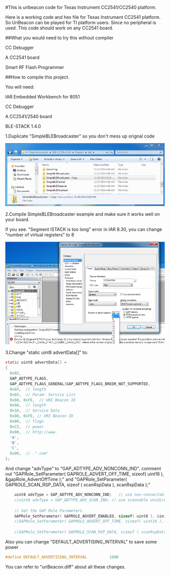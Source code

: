 #This is uribeacon code for Texas Instrument CC2541/CC2540 platform. 

Here is a working code and hex file for Texas Instrument CC2541 platform. 
So UriBeacon can be played for TI platform users. 
Since no peripheral is used. This code should work on any CC2541 board.

##What you would need to try this without compiler

CC Debugger

A CC2541 board

Smart RF Flash Programmer


##How to compile this project.

You will need:

IAR Embedded Workbench for 8051

CC Debugger

A CC2541/2540 board

BLE-STACK 1.4.0

1.Duplicate "SimpleBLEBroadcaster" so you don't mess up orignal code

![dup proj](01_duplicate_project.png)

2.Compile SimpleBLEBroadcaster example and make sure it works well on your board.

If you see. "Segment ISTACK is too long" error in IAR 8.30, you can change "number of virtual registers" to 8

![reg](02_compile_ERR_8_30.png)

3.Change "static uint8 advertData[]" to:
```c
static uint8 advertData[] = 
{ 
  0x02,
  GAP_ADTYPE_FLAGS,
  GAP_ADTYPE_FLAGS_GENERAL|GAP_ADTYPE_FLAGS_BREDR_NOT_SUPPORTED,
  0x03,  // length
  0x03,  // Param: Service List
  0xD8, 0xFE,  // URI Beacon ID
  0x0A,  // length
  0x16,  // Service Data
  0xD8, 0xFE, // URI Beacon ID
  0x00,  // flags
  0xC5,  // power
  0x00,  // http://www.
  'A',
  'B',
  'C',
  0x00,  // .".com"
};
```
And change "advType" to "GAP_ADTYPE_ADV_NONCONN_IND", comment out "GAPRole_SetParameter( GAPROLE_ADVERT_OFF_TIME, sizeof( uint16 ), &gapRole_AdvertOffTime );" and "GAPRole_SetParameter( GAPROLE_SCAN_RSP_DATA, sizeof ( scanRspData ), scanRspData );"
```c
    uint8 advType = GAP_ADTYPE_ADV_NONCONN_IND;   // use non-connectable advertisements
    //uint8 advType = GAP_ADTYPE_ADV_SCAN_IND; // use scannable unidirected advertisements

    // Set the GAP Role Parameters
    GAPRole_SetParameter( GAPROLE_ADVERT_ENABLED, sizeof( uint8 ), &initial_advertising_enable );
    //GAPRole_SetParameter( GAPROLE_ADVERT_OFF_TIME, sizeof( uint16 ), &gapRole_AdvertOffTime );
    
    //GAPRole_SetParameter( GAPROLE_SCAN_RSP_DATA, sizeof ( scanRspData ), scanRspData );
```
Also you can change "DEFAULT_ADVERTISING_INTERVAL" to save some power
```c
#define DEFAULT_ADVERTISING_INTERVAL          1600
```

You can refer to "uriBeacon.diff" about all these changes.
